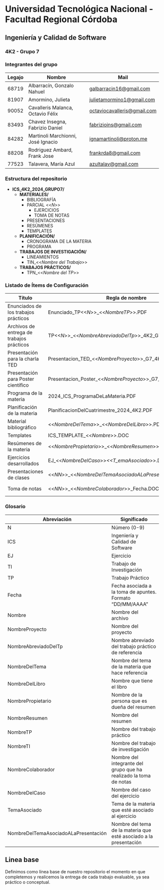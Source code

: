 # Universidad Tecnológica Nacional - Facultad Regional Córdoba  
## Ingeniería y Calidad de Software  

### 4K2 - Grupo 7


### Integrantes del grupo

| **Legajo** | **Nombre**                                      | **Mail**                       |
|------------|-------------------------------------------------|--------------------------------|
| 68719      | Albarracín, Gonzalo Nahuel                      | galbarracin16@gmail.com        |
| 81907      | Amormino, Julieta                               | julietamormino1@gmail.com      |
| 90052      | Cavalleris Malanca, Octavio Félix               | octaviocavalleris@gmail.com    |
| 83493      | Chavez Insegna, Fabrizio Daniel                 | fabrizioins@gmail.com          |
| 84282      | Martinoli Marchionni, José Ignacio              | ignamartinoli@proton.me        |
| 88208      | Rodriguez Ambard, Frank Jose                    | frankrda8@gmail.com            |
| 77523      | Talavera, María Azul                            | azultalav@gmail.com            |


### Estructura del repositorio

- **ICS_4K2_2024_GRUPO7/**
  - **MATERIALES/**
    - BIBLIOGRAFÍA
    - PARCIAL <<_N_>>
      - EJERCICIOS
      - TOMA DE NOTAS
    - PRESENTACIONES
    - RESÚMENES
    - TEMPLATES
  - **PLANIFICACIÓN/**
    - CRONOGRAMA DE LA MATERIA
    - PROGRAMA
  - **TRABAJOS DE INVESTIGACIÓN/**
    - LINEAMIENTOS
    - TIN_<<_Nombre del Trabajo_>>
  - **TRABAJOS PRÁCTICOS/**
    - TPN_<<_Nombre del TP_>>


### Listado de Ítems de Configuración

| **Título**                             | **Regla de nombre**                                                 | **Ubicación**                                                                                      |
|----------------------------------------|---------------------------------------------------------------------|----------------------------------------------------------------------------------------------------|
| Enunciados de los trabajos prácticos    | Enunciado_TP<<_N_>>_<<_NombreTP_>>.PDF                               | ICS_4K2_2024_GRUPO7/TRABAJOS PRACTICOS/TP<<_N_>>_<<_NombreTP_>>                                |
| Archivos de entrega de trabajos prácticos | TP<<_N_>>_<<_NombreAbreviadoDelTp_>>_4K2_G7.PDF                      | ICS_4K2_2024_GRUPO7/TRABAJOS PRACTICOS/TP<<_N_>>_<<_NombreAbreviadoDelTp_>>                     |
| Presentación para la charla TED        | Presentacion_TED_<<_NombreProyecto_>>_G7_4K2.PPT                     | ICS_4K2_2024_GRUPO7/TRABAJOS DE INVESTIGACIÓN/TI<<_N_>>_<<_NombreTI_>>                          |
| Presentación para Poster científico    | Presentacion_Poster_<<_NombreProyecto_>>_G7_4K2.PPT                  | ICS_4K2_2024_GRUPO7/TRABAJOS DE INVESTIGACION/                                                   |
| Programa de la materia                 | 2024_ICS_ProgramaDeLaMateria.PDF                                    | ICS_4K2_2024_GRUPO7/PLANIFICACION/PROGRAMA                                                       |
| Planificación de la materia            | PlanificacionDelCuatrimestre_2024_4K2.PDF                           | ICS_4K2_2024_GRUPO7/PLANIFICACIÓN/CRONOGRAMA DE LA MATERIA                                        |
| Material bibliográfico                 | <<_NombreDelTema_>>_<<_NombreDelLibro_>>.PDF                          | ICS_4K2_2024_GRUPO7/MATERIALES/BIBLIOGRAFÍA                                                      |
| Templates                              | ICS_TEMPLATE_<<_Nombre_>>.DOC                                        | ICS_4K2_2024_GRUPO7/MATERIALES/TEMPLATES/                                                        |
| Resúmenes de la materia                | <<_NombrePropietario_>>_<<_NombreResumen_>>_Unidad<<_N_>>.PDF         | ICS_4K2_2024_GRUPO7/MATERIALES/RESÚMENES/                                                        |
| Ejercicios desarrollados               | EJ_<<_NombreDelCaso_>>_<<T_emaAsociado_>>.DOC                         | ICS_4K2_2024_GRUPO7/MATERIALES/PARCIAL<<_N_>>/EJERCICIOS                                        |
| Presentaciones de clases               | <<_NN_>>_<<_NombreDelTemaAsociadoALaPresentación_>>.PDF                | ICS_4K2_2024_GRUPO7/MATERIALES/PRESENTACIONES                                                    |
| Toma de notas                          | <<_NN_>>_<<_NombreColaborador_>>_Fecha.DOC                            | ICS_4K2_2024_GRUPO7/MATERIALES/PARCIAL<<_N_>>/TOMA DE APUNTES                                    |

### Glosario

| **Abreviación**                         | **Significado**                                                            |
|----------------------------------------|----------------------------------------------------------------------------|
| N                                      | Número (0-9)                                                                |
| ICS                                    | Ingeniería y Calidad de Software                                            |
| EJ                                     | Ejercicio                                                                   |
| TI                                     | Trabajo de Investigación                                                     |
| TP                                     | Trabajo Práctico                                                             |
| Fecha                                  | Fecha asociada a la toma de apuntes. Formato “DD/MM/AAAA”                   |
| Nombre                                  | Nombre del archivo                                                           |
| NombreProyecto                         | Nombre del proyecto                                                          |
| NombreAbreviadoDelTp                    | Nombre abreviado del trabajo práctico de referencia                         |
| NombreDelTema                           | Nombre del tema de la materia que hace referencia                           |
| NombreDelLibro                          | Nombre que tiene el libro                                                    |
| NombrePropietario                       | Nombre de la persona que es dueña del resumen                               |
| NombreResumen                          | Nombre del resumen                                                           |
| NombreTP                                | Nombre del trabajo práctico                                                 |
| NombreTI                                | Nombre del trabajo de investigación                                          |
| NombreColaborador                       | Nombre del integrante del grupo que ha realizado la toma de notas            |
| NombreDelCaso                           | Nombre del caso del ejercicio                                                |
| TemaAsociado                            | Tema de la materia que esté asociado al ejercicio                           |
| NombreDelTemaAsociadoALaPresentación    | Nombre del tema de la materia que esté asociado a la presentación             |


## Linea base
Definimos como línea base de nuestro repositorio el momento en que completemos y realicemos la entrega de cada trabajo evaluable, ya sea práctico o conceptual.
